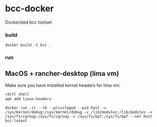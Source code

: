 # bcc-docker
Dockerized bcc toolset

### build

`docker build -t bcc .`

### run

## MacOS + rancher-desktop (lima vm)

Make sure you have installed kernel headers for lima vm:
```bash
rdctl shell
apk add linux-headers 
```

`docker run -it --rm --privileged --pid host -v /sys/kernel/debug:/sys/kernel/debug -v /lib/modules:/lib/modules -v /sys/fs/cgroup:/sys/fs/cgroup -v /sys/fs/bpf:/sys/fs/bpf --net host bcc:latest`
